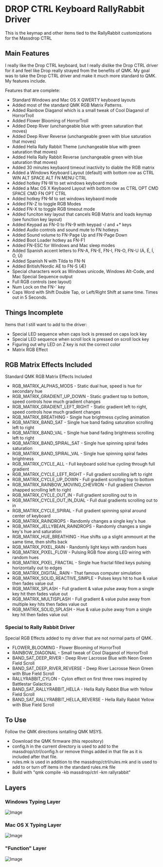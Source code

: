 # DROP CTRL Keyboard RallyRabbit Driver

This is the keymap and other items tied to the RallyRabbit customizations for the Massdrop CTRL

## Main Features

I really like the Drop CTRL keyboard, but I really dislike the Drop CTRL driver for it and feel like Drop really strayed from the benefits of QMK.  My goal was to take the Drop CTRL driver and make it much more standard to QMK.  My features include.

Features that are complete:
* Standard Windows and Mac OS X QWERTY keyboard layouts
* Added most of the standard QMK RGB Matrix Patterns.
* Added Rainbow Diaganol which is a small tweak of Cool Diaganol of HorrorTroll
* Added Flower Blooming of HorrorTroll
* Added Deep River (unchangeable blue with green saturation that moves)
* Added Deep River Reverse (unchangeable green with blue saturation that moves)
* Added Hella Rally Rabbit Theme (unchangeable blue with green saturation that moves)
* Added Hella Rally Rabbit Reverse (unchangeable green with blue saturation that moves)
* Added 30 minutes keybaord timeout inactivity to diable the RGB matrix
* Added a Windows Keyboard Layout (default) with bottom row as CTRL WIN ALT SPACE ALT FN MENU CTRL
* Added hotkey FN-W to set windows keyboard mode
* Added a Mac OS X Keybaord Layout with bottom row as CTRL OPT CMD SPACE CMD FN OPT CTRL
* Added hotkey FN-M to set windows keybaord mode
* Added FN-Z to toggle RGB Modes
* Added FN-X to toggle RGB timeout mode
* Added funciton key layout that cancels RGB Matrix and loads keymap (see function key layout)
* Added Keypad as FN-0 to FN-9 with keypad -/ and +* keys
* Added Audio controls and sound mute to FN hotkeys
* Added Sound volume to FN-Page Up and FN-Page Down
* Added Boot Loader hotkey as FN-F1
* Added FN-ESC for Windows and Mac sleep modes
* Added Spanish accent letters to FN-A, FN-E, FN-I, FN-O, FN-U (Á, É, Í, Ó, Ú)
* Added Spanish N with Tilda to FN-N
* Added British/Nordic AE to FN-S (Æ)
* Special characters work as Windows unicode, Windows Alt-Code, and Mac Special Sequence output
* Full RGB controls (see layout)
* Num Lock on the FN-` key
* Caps Word with Shift Double Tap, or Left/Right Shift at same time. Times out in 5 Seconds.

## Things Incomplete

Items that I still want to add to the driver:
* Special LED sequence when caps lock is pressed on caps lock key
* Special LED sequence when scroll lock is pressed on scroll lock key
* Figuring out why LED on Z key is not the correct color
* Matrix RGB Effect

## RGB Matrix Effects Included

Standard QMK RGB Matrix Effects Included

* RGB_MATRIX_ALPHAS_MODS - Static dual hue, speed is hue for secondary hue
* RGB_MATRIX_GRADIENT_UP_DOWN - Static gradient top to bottom, speed controls how much gradient changes
* RGB_MATRIX_GRADIENT_LEFT_RIGHT - Static gradient left to right, speed controls how much gradient changes
* RGB_MATRIX_BREATHING - Single hue brightness cycling animation
* RGB_MATRIX_BAND_SAT - Single hue band fading saturation scrolling left to right
* RGB_MATRIX_BAND_VAL - Single hue band fading brightness scrolling left to right
* RGB_MATRIX_BAND_SPIRAL_SAT - Single hue spinning spiral fades saturation
* RGB_MATRIX_BAND_SPIRAL_VAL - Single hue spinning spiral fades brightness
* RGB_MATRIX_CYCLE_ALL - Full keyboard solid hue cycling through full gradient
* RGB_MATRIX_CYCLE_LEFT_RIGHT - Full gradient scrolling left to right
* RGB_MATRIX_CYCLE_UP_DOWN - Full gradient scrolling top to bottom
* RGB_MATRIX_RAINBOW_MOVING_CHEVRON - Full gradient Chevron shapped scrolling left to right
* RGB_MATRIX_CYCLE_OUT_IN - Full gradient scrolling out to in
* RGB_MATRIX_CYCLE_OUT_IN_DUAL - Full dual gradients scrolling out to in
* RGB_MATRIX_CYCLE_SPIRAL - Full gradient spinning spiral around center of keyboard
* RGB_MATRIX_RAINDROPS - Randomly changes a single key's hue
* RGB_MATRIX_JELLYBEAN_RAINDROPS - Randomly changes a single key's hue and saturation
* RGB_MATRIX_HUE_BREATHING - Hue shifts up a slight ammount at the same time, then shifts back
* RGB_MATRIX_PIXEL_RAIN - Randomly light keys with random hues
* RGB_MATRIX_PIXEL_FLOW - Pulsing RGB flow along LED wiring with random hues
* RGB_MATRIX_PIXEL_FRACTAL - Single hue fractal filled keys pulsing horizontally out to edges
* RGB_MATRIX_DIGITAL_RAIN - That famous computer simulation
* RGB_MATRIX_SOLID_REACTIVE_SIMPLE - Pulses keys hit to hue & value then fades value out
* RGB_MATRIX_SPLASH - Full gradient & value pulse away from a single key hit then fades value out
* RGB_MATRIX_MULTISPLASH - Full gradient & value pulse away from multiple key hits then fades value out
* RGB_MATRIX_SOLID_SPLASH - Hue & value pulse away from a single key hit then fades value out

### Special to Rally Rabbit Driver

Special RGB Effects added to my driver that are not normal parts of QMK.

* FLOWER_BLOOMING - Flower Blooming of HorrorTroll
* RAINBOW_DIAGONAL - Small tweak of Cool Diaganol of HorrorTroll
* BAND_SAT_DEEP_RIVER - Deep River Lacrosse Blue with Neon Green Field Scroll
* BAND_SAT_DEEP_RIVER_REVERSE - Deep River Lacrosse Neon Green with Blue Field Scroll
* RALLYRABBIT_CYLON - Cylon effect on first three rows inspired by Battlestar Galactica 
* BAND_SAT_RALLYRABBIT_HELLA - Hella Rally Rabbit Blue with Yellow Field Scroll
* BAND_SAT_RALLYRABBIT_HELLA_REVERSE - Hella Rally Rabbit Yellow with Blue Field Scroll

## To Use

Follow the QMK directions isntalling QMK MSYS.
* Download the QMK firmware (this repository)
* config.h in the current directory is used to add to the massdrop/ctrl/config.h or remove things added in that file as it is included after that file.
* rules.mk is used in addition to the massdrop/ctrl/rules.mk and is used to add to or turn off items in the standard rules.mk file
* Build with "qmk compile -kb massdrop/ctrl -km rallyrabbit"

## Layers

### Windows Typing Layer

![Image](https://i.imgur.com/RS2nLDM.png)

### Mac OS X Typing Layer

![Image](https://i.imgur.com/SNfU9fI.png)

### "Function" Layer

![Image](https://i.imgur.com/KCZKmJT.png)


